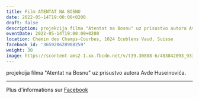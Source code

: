 ```yaml
---
title: Film ATENTAT NA BOSNU
date: 2022-05-14T19:00:00+0200
draft: false
description: projekcija filma "Atentat na Bosnu" uz prisustvo autora Avde Huseinovića.
eventDate: 2022-05-14T19:00:00+0200
location: Chemin des Champs-Courbes, 1024 Ecublens Vaud, Suisse
facebook_id: '365920628908259'
weight: 30
image: https://scontent-ams2-1.xx.fbcdn.net/v/t39.30808-6/483842093_9330013443761058_8599832410174975788_n.jpg?_nc_cat=104&ccb=1-7&_nc_sid=9e60e4&_nc_ohc=H8i8G4h4VGsQ7kNvwHPGKZ0&_nc_oc=Adn-YUPImuU6Im1vhOeZsMWy3ymGmDNdljp1wgrOdzBnW2QjjNTWliEuyGb6Ah9FQ58&_nc_zt=23&_nc_ht=scontent-ams2-1.xx&edm=ABTKTjYEAAAA&_nc_gid=GiDKBfzisCG16x9-6rpiWA&_nc_tpa=Q5bMBQF647pTNnuNlQQVFvrgQX7pES09ujeH4Polw4XLev_p0TQ-vzwZPNjRbtSdafk2drN6QCO_0EcgiA&oh=00_AfdY-j68ejf43CWhhzbBAKbNWfnSP-fZeFZxVVNgm5SKbA&oe=690A2593
---
```


projekcija filma "Atentat na Bosnu" uz prisustvo autora Avde Huseinovića.

---

Plus d'informations sur [Facebook](https://facebook.com/events/365920628908259)